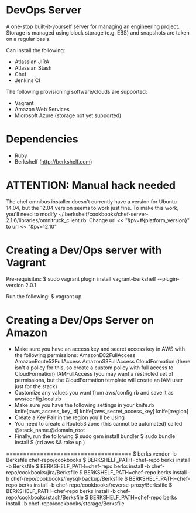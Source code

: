 DevOps Server
=============

A one-stop built-it-yourself server for managing an engineering project.
Storage is managed using block storage (e.g. EBS) and snapshots are taken on a regular basis.

Can install the following:
* Atlassian JIRA
* Atlassian Stash
* Chef
* Jenkins CI

The following provisioning software/clouds are supported:
* Vagrant
* Amazon Web Services
* Microsoft Azure (storage not yet supported)

Dependencies
============
* Ruby
* Berkshelf (http://berkshelf.com)

ATTENTION: Manual hack needed
======================
The chef omnibus installer doesn't currently have a version for Ubuntu 14.04, but the 12.04 version
seems to work just fine. To make this work, you'll need to modify ~/.berkshelf/cookbooks/chef-server-2.1.6/libraries/omnitruck_client.rb:
    Change
        url << "&pv=#{platform_version}"
    to
        url << "&pv=12.10"

Creating a Dev/Ops server with Vagrant
======================================
Pre-requisites:
    $ sudo vagrant plugin install vagrant-berkshelf --plugin-version 2.0.1

Run the following:
    $ vagrant up

Creating a Dev/Ops Server on Amazon
===================================
* Make sure you have an access key and secret access key in AWS with the following permissions:
    AmazonEC2FullAccess
    AmazonRoute53FullAccess
    AmazonS3FullAccess
    CloudFormation (there isn't a policy for this, so create a custom policy with full access to CloudFormation)
    IAMFullAccess (you may want a restricted set of permissions, but the CloudFormation template will create an IAM user just for the stack)
* Customize any values you want from aws/config.rb and save it as aws/config.local.rb
* Make sure you have the following settings in your knife.rb
    knife[:aws_access_key_id]
    knife[:aws_secret_access_key]
    knife[:region]
* Create a Key Pair in the region you'll be using
* You need to create a Route53 zone (this cannot be automated) called @stack_name.@domain_root
* Finally, run the following
    $ sudo gem install bundler
    $ sudo bundle install
    $ (cd aws && rake up )

=====================================
    $ berks vendor -b Berksfile chef-repo/cookbooks
    $ BERKSHELF_PATH=chef-repo berks install -b Berksfile
    $ BERKSHELF_PATH=chef-repo berks install -b chef-repo/cookbooks/jira/Berksfile
    $ BERKSHELF_PATH=chef-repo berks install -b chef-repo/cookbooks/mysql-backup/Berksfile
    $ BERKSHELF_PATH=chef-repo berks install -b chef-repo/cookbooks/reverse-proxy/Berksfile
    $ BERKSHELF_PATH=chef-repo berks install -b chef-repo/cookbooks/stash/Berksfile
    $ BERKSHELF_PATH=chef-repo berks install -b chef-repo/cookbooks/storage/Berksfile
